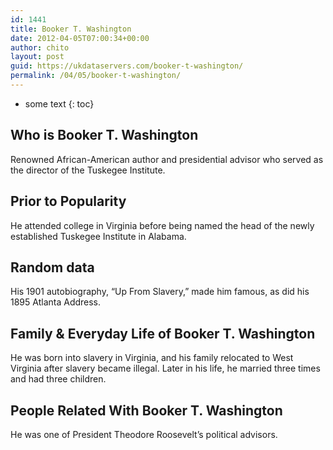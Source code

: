 ```yaml
---
id: 1441
title: Booker T. Washington
date: 2012-04-05T07:00:34+00:00
author: chito
layout: post
guid: https://ukdataservers.com/booker-t-washington/
permalink: /04/05/booker-t-washington/
---
```


* some text
{: toc}


## Who is  Booker T. Washington
                  
                  
                  
Renowned African-American author and presidential advisor who served as the director of the Tuskegee Institute.
                  
                
                
                
## Prior to Popularity 
                  
                  
                  
He attended college in Virginia before being named the head of the newly established Tuskegee Institute in Alabama.
                  
                
                
                
## Random data 
                  
                  
                  
His 1901 autobiography, &#8220;Up From Slavery,&#8221; made him famous, as did his 1895 Atlanta Address.
                  
                
                
                
## Family & Everyday Life of Booker T. Washington
                  
                  
                  
He was born into slavery in Virginia, and his family relocated to West Virginia after slavery became illegal. Later in his life, he married three times and had three children.
                  
                
                
                
## People Related With  Booker T. Washington
                  
                  
                  
He was one of President Theodore Roosevelt&#8217;s political advisors.
                  
                
              
            
          
          
          
    
    
  
